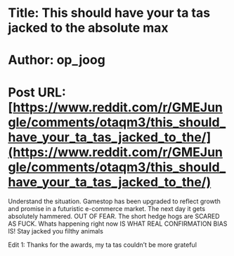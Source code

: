 # Title: This should have your ta tas jacked to the absolute max
# Author: op_joog
# Post URL: [https://www.reddit.com/r/GMEJungle/comments/otaqm3/this_should_have_your_ta_tas_jacked_to_the/](https://www.reddit.com/r/GMEJungle/comments/otaqm3/this_should_have_your_ta_tas_jacked_to_the/)


Understand the situation. Gamestop has been upgraded to reflect growth and promise in a futuristic e-commerce market. The next day it gets absolutely hammered. OUT OF FEAR. The short hedge hogs are SCARED AS FUCK. Whats happening right now IS WHAT REAL CONFIRMATION BIAS IS! Stay jacked you filthy animals

Edit 1: Thanks for the awards, my ta tas couldn’t be more grateful